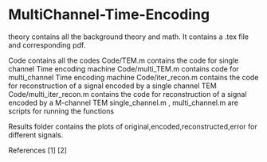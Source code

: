 # MultiChannel-Time-Encoding



theory contains all the background theory and math.
	It contains a .tex file and corresponding pdf.
	
Code contains all the codes
	 Code/TEM.m contains the code for single channel Time encoding machine
	 Code/multi_TEM.m contains code for multi_channel Time encoding machine
	 Code/iter_recon.m contains the code for reconstruction of a signal encoded by a single channel TEM
	 Code/multi_iter_recon.m contains the code for reconstruction of a signal encoded by a M-channel TEM
	 single_channel.m , multi_channel.m are scripts for running the functions
	 
Results folder contains the plots of original,encoded,reconstructed,error for different signals. 	 

References
[1] 
[2]

